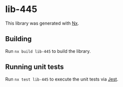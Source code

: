 # lib-445

This library was generated with [Nx](https://nx.dev).

## Building

Run `nx build lib-445` to build the library.

## Running unit tests

Run `nx test lib-445` to execute the unit tests via [Jest](https://jestjs.io).
